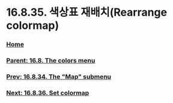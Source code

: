 # 16.8.35. 색상표 재배치(Rearrange colormap)

### [Home](./00-home.md)
### [Parent: 16.8. The colors menu](./16-08-00-the-colors-menu.md)
### [Prev: 16.8.34. The "Map" submenu](./16-08-34-the-map-submenu.md)
### [Next: 16.8.36. Set colormap](./16-08-36-set-colormap.md)
